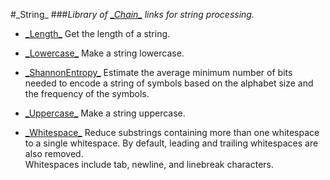 #\_String\_
###*Library of [\_Chain\_](https://github.com/youlweb/_Chain_) links for string processing.*

* [\_Length\_](/src/_Length_.php)
Get the length of a string.

* [\_Lowercase\_](/src/_Lowercase_.php)
Make a string lowercase.

* [\_ShannonEntropy\_](/src/_ShannonEntropy_.php)
Estimate the average minimum number of bits needed to encode a string of
symbols based on the alphabet size and the frequency of the symbols.

* [\_Uppercase\_](/src/_Uppercase_.php)
Make a string uppercase.

* [\_Whitespace\_](/src/_Whitespace_.php)
Reduce substrings containing more than one whitespace to a single whitespace.
By default, leading and trailing whitespaces are also removed.  
Whitespaces include tab, newline, and linebreak characters.
